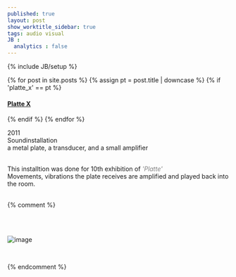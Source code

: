 ```yaml
---
published: true
layout: post
show_worktitle_sidebar: true
tags: audio visual
JB :
  analytics : false
---
```


{% include JB/setup %}


{% for post in site.posts %}
	{% assign pt = post.title | downcase %}
	{% if 'platte_x' == pt %}
<h4><a href="{{ BASE_PATH }}{{ post.url }}">Platte X</a></h4>
	{% endif %}
{% endfor %}

<p>
2011<br />
Soundinstallation<br />
a metal plate, a transducer, and a small amplifier<br /><br />

This installtion was done for 10th exhibition of <a href="http://platte2000.blogspot.co.at/" target="_blank" style="text-decoration:none; color: grey"><i>'Platte'</i></a> <br />
Movements, vibrations the plate receives are amplified and played back into the room.<br /><br />
</p>



{% comment %}
<p> <br /><br /></p>
<img src="{{ site.url }}/images/ufo.jpg" alt="image">
<p>&nbsp;</p>
{% endcomment %}















